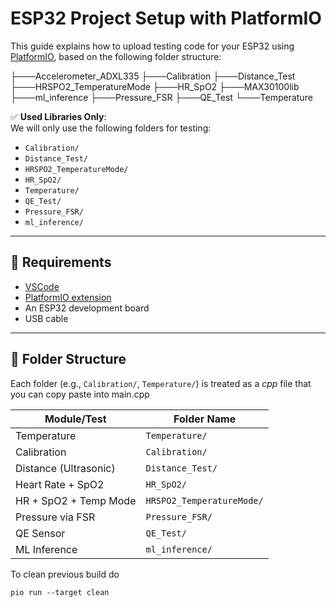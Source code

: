# ESP32 Project Setup with PlatformIO

This guide explains how to upload testing code for your ESP32 using [PlatformIO](https://platformio.org/), based on the following folder structure:

├───Accelerometer_ADXL335
├───Calibration
├───Distance_Test
├───HRSPO2_TemperatureMode
├───HR_SpO2
├───MAX30100lib
├───ml_inference
├───Pressure_FSR
├───QE_Test
└───Temperature


✅ **Used Libraries Only**:  
We will only use the following folders for testing:
- `Calibration/`
- `Distance_Test/`
- `HRSPO2_TemperatureMode/`
- `HR_SpO2/`
- `Temperature/`
- `QE_Test/`
- `Pressure_FSR/`
- `ml_inference/`

---

## 🚀 Requirements

- [VSCode](https://code.visualstudio.com/)
- [PlatformIO extension](https://platformio.org/install/ide?install=vscode)
- An ESP32 development board
- USB cable

---

## 📁 Folder Structure

Each folder (e.g., `Calibration/`, `Temperature/`) is treated as a *cpp* file that you can copy paste into main.cpp

| Module/Test           | Folder Name               |
| --------------------- | ------------------------- |
| Temperature           | `Temperature/`            |
| Calibration           | `Calibration/`            |
| Distance (Ultrasonic) | `Distance_Test/`          |
| Heart Rate + SpO2     | `HR_SpO2/`                |
| HR + SpO2 + Temp Mode | `HRSPO2_TemperatureMode/` |
| Pressure via FSR      | `Pressure_FSR/`           |
| QE Sensor             | `QE_Test/`                |
| ML Inference          | `ml_inference/`           |


To clean previous build do 
```
pio run --target clean
```



